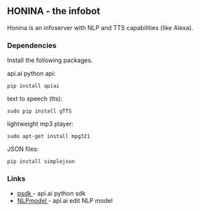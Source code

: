 ## HONINA - the infobot
Honina is an infoserver with NLP and TTS capabilities (like Alexa).

### Dependencies
Install the following packages.

api.ai python api:
```
pip install apiai
```
text to speech (tts):
```
sudo pip install gTTS
```
lightweight mp3 player:
```
sudo apt-get install mpg321
```
JSON files:
```
pip install simplejson
```

### Links
* [psdk ](https://github.com/api-ai/api-ai-python) - api.ai python sdk
* [NLPmodel ](https://console.api.ai/) - api.ai edit NLP model
